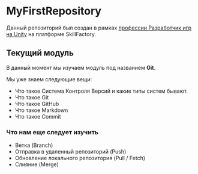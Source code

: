 # MyFirstRepository

Данный репозиторий был создан в рамках [профессии Разработчик игр на Unity]([https://skillfactory.ru/csharp](https://apps.skillfactory.ru/learning/course/course-v1:SkillFactory+GAMEDEV-3.0+2021/home)https://apps.skillfactory.ru/learning/course/course-v1:SkillFactory+GAMEDEV-3.0+2021/home) на платформе SkillFactory.

## Текущий модуль

В данный момент мы изучаем модуль под названием **Git**.

Мы уже знаем следующие вещи:
* Что такое Система Контроля Версий и какие типы систем бывают.
* Что такое Git
* Что такое GitHub
* Что такое Markdown
* Что такое Commit 

### Что нам еще следует изучить
* Ветка (Branch)
* Отправка в удаленный репозиторий (Push)
* Обновление локального репозитория (Pull / Fetch)
* Слияние (Merge)